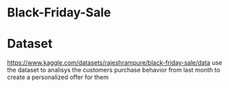 # Black-Friday-Sale
# Dataset 
https://www.kaggle.com/datasets/rajeshrampure/black-friday-sale/data
use the dataset to analisys the customers purchase behavior from last month to create a personalized offer for them 
